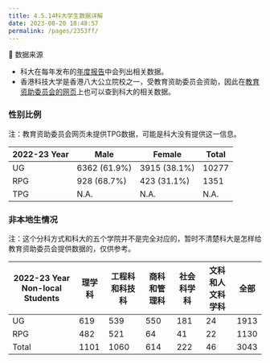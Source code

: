 ```yaml
---
title: 4.5.14科大学生数据详解
date: 2023-08-20 18:48:57
permalink: /pages/2353ff/
---
```

<aside>
💽 数据来源

- 科大在每年发布的[年度报告](https://hkust.edu.hk/multimedia/publication/annual-report)中会列出相关数据。
- 香港科技大学是香港八大公立院校之一，受教育资助委员会资助，因此在[教育资助委员会的网页](https://www.ugc.edu.hk/chs/ugc/index.html)上也可以查到科大的相关数据。
</aside>

### 性别比例

注：教育资助委员会网页未提供TPG数据，可能是科大没有提供这一信息。

| 2022-23 Year | Male | Female | Total |
| --- | --- | --- | --- |
| UG | 6362 (61.9%) | 3915 (38.1%) | 10277 |
| RPG | 928 (68.7%) | 423 (31.1%) | 1351 |
| TPG | N.A. | N.A. | N.A. |

### 非本地生情况

注：这个分科方式和科大的五个学院并不是完全对应的，暂时不清楚科大是怎样给教育资助委员会提供数据的，仅供参考。

| 2022-23 Year Non-local Students | 理学科 | 工程科和科技科 | 商科和管理科 | 社会科学科 | 文科和人文科学科 | 全部 |
| --- | --- | --- | --- | --- | --- | --- |
| UG | 619 | 539 | 550 | 181 | 24 | 1913 |
| RPG | 482 | 521 | 64 | 41 | 22 | 1130 |
| Total | 1101 | 1060 | 614 | 222 | 46 | 3043 |